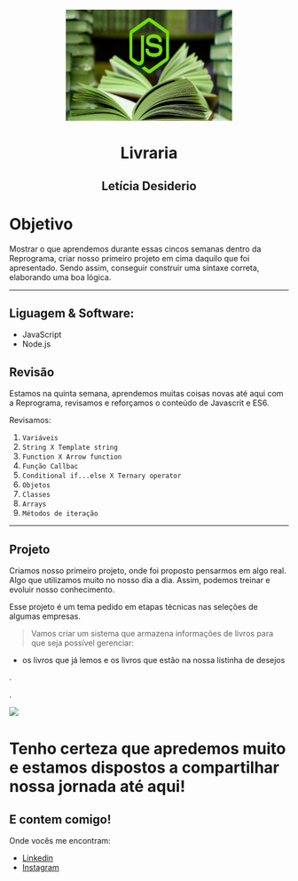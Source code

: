 <h1 align="center">
  <br>
  <img src="Img/js.jpg" alt="Front-End Checklist" width="300" height="200">
  <br>
    <br>
        Livraria
  <br>
</h1>
<h2 align="center">
  <p align="center">Letícia Desiderio <p>
</h2>

# Objetivo
Mostrar o que aprendemos durante essas cincos semanas dentro da Reprograma, criar nosso primeiro projeto em cima daquilo que foi apresentado. Sendo assim, 
conseguir construir uma sintaxe correta, elaborando uma boa lógica.



---
## Liguagem & Software: 

- JavaScript
- Node.js


## Revisão

Estamos na quinta semana, aprendemos muitas coisas novas até aqui com a Reprograma, revisamos e reforçamos o conteúdo de Javascrit e ES6.

Revisamos:

1. `Variáveis`
2. `String X Template string`
3. `Function X Arrow function`
4. `Função Callbac`
5. `Conditional if...else X Ternary operator`
6. `Objetos`
7. `Classes`
8. `Arrays`
9. `Métodos de iteração`

---

## Projeto

Criamos nosso primeiro projeto, onde foi proposto pensarmos em algo real. Algo que utilizamos muito no nosso dia a dia.
Assim, podemos treinar e evoluir nosso conhecimento. 

Esse projeto é um tema pedido em etapas técnicas nas seleções de algumas empresas. 


> Vamos criar um sistema que armazena informações de livros para que seja possível gerenciar:
  - os livros que já lemos e os livros que estão na nossa listinha de desejos
 


.

.

 

<img src="./Img/metodos.gif" />








# Tenho certeza que apredemos muito e estamos dispostos a compartilhar nossa jornada até aqui! 




##  E contem comigo! 
  Onde vocês me encontram:
  - [Linkedin](https://www.linkedin.com/in/let%C3%ADcia-desiderio-65a5171b8/)
  - [Instagram](https://www.instagram.com/letidesiderio/)
